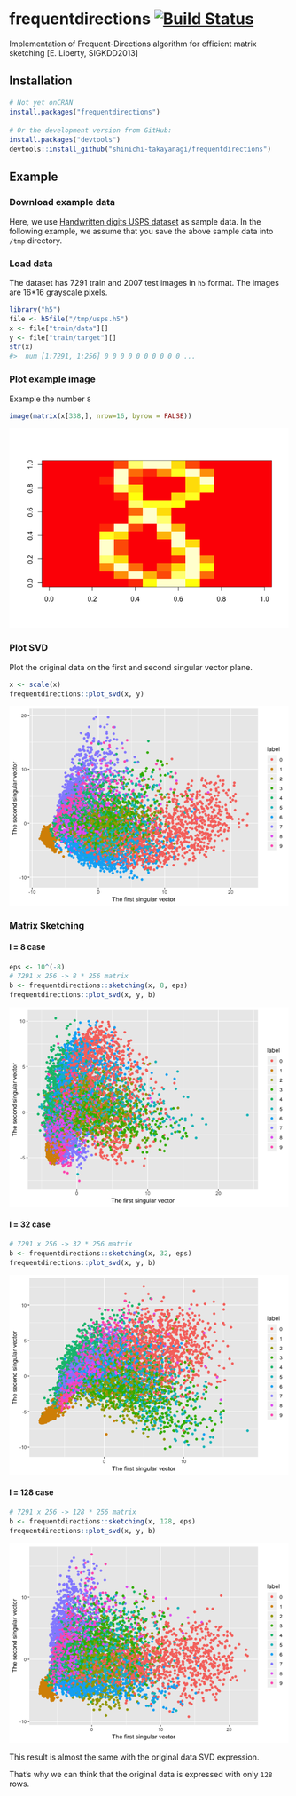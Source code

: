 
<!-- README.md is generated from README.Rmd. Please edit that file -->

# frequentdirections [![Build Status](https://travis-ci.com/shinichi-takayanagi/frequentdirections.svg?branch=master)](https://travis-ci.com/shinichi-takayanagi/frequentdirections)

Implementation of Frequent-Directions algorithm for efficient matrix
sketching \[E. Liberty, SIGKDD2013\]

## Installation

``` r
# Not yet onCRAN
install.packages("frequentdirections")

# Or the development version from GitHub:
install.packages("devtools")
devtools::install_github("shinichi-takayanagi/frequentdirections")
```

## Example

### Download example data

Here, we use [Handwritten digits USPS
dataset](https://www.kaggle.com/bistaumanga/usps-dataset/version/1) as
sample data. In the following example, we assume that you save the above
sample data into `/tmp` directory.

### Load data

The dataset has 7291 train and 2007 test images in `h5` format. The
images are 16\*16 grayscale pixels.

``` r
library("h5")
file <- h5file("/tmp/usps.h5")
x <- file["train/data"][]
y <- file["train/target"][]
str(x)
#>  num [1:7291, 1:256] 0 0 0 0 0 0 0 0 0 0 ...
```

### Plot example image

Example the number `8`

``` r
image(matrix(x[338,], nrow=16, byrow = FALSE))
```

![](man/figures/README-plot-example-image-1.png)<!-- -->

### Plot SVD

Plot the original data on the first and second singular vector plane.

``` r
x <- scale(x)
frequentdirections::plot_svd(x, y)
```

![](man/figures/README-plot-svd-1.png)<!-- -->

### Matrix Sketching

#### l = 8 case

``` r
eps <- 10^(-8)
# 7291 x 256 -> 8 * 256 matrix
b <- frequentdirections::sketching(x, 8, eps)
frequentdirections::plot_svd(x, y, b)
```

![](man/figures/README-frequentdirections-8-1.png)<!-- -->

#### l = 32 case

``` r
# 7291 x 256 -> 32 * 256 matrix
b <- frequentdirections::sketching(x, 32, eps)
frequentdirections::plot_svd(x, y, b)
```

![](man/figures/README-frequentdirections-32-1.png)<!-- -->

#### l = 128 case

``` r
# 7291 x 256 -> 128 * 256 matrix
b <- frequentdirections::sketching(x, 128, eps)
frequentdirections::plot_svd(x, y, b)
```

![](man/figures/README-frequentdirections-128-1.png)<!-- -->

This result is almost the same with the original data SVD expression.

That’s why we can think that the original data is expressed with only
`128` rows.
